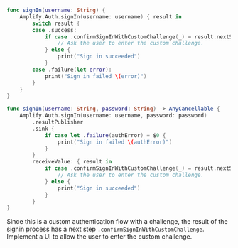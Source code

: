 <amplify-block-switcher>

<amplify-block name="Listener (iOS 11+)">

```swift
func signIn(username: String) {
    Amplify.Auth.signIn(username: username) { result in
        switch result {
        case .success:
            if case .confirmSignInWithCustomChallenge(_) = result.nextStep {
                // Ask the user to enter the custom challenge.
            } else {
                print("Sign in succeeded")   
            }
        case .failure(let error):
            print("Sign in failed \(error)")
        }
    }
}
```

</amplify-block>

<amplify-block name="Combine (iOS 13+)">

```swift
func signIn(username: String, password: String) -> AnyCancellable {
    Amplify.Auth.signIn(username: username, password: password)
        .resultPublisher
        .sink {
            if case let .failure(authError) = $0 {
                print("Sign in failed \(authError)")
            }
        }
        receiveValue: { result in
            if case .confirmSignInWithCustomChallenge(_) = result.nextStep {
                // Ask the user to enter the custom challenge.
            } else {
                print("Sign in succeeded")
            }
        }
}
```

</amplify-block>

</amplify-block-switcher>

Since this is a custom authentication flow with a challenge, the result of the signin process has a next step `.confirmSignInWithCustomChallenge`. Implement a UI to allow the user to enter the custom challenge.
